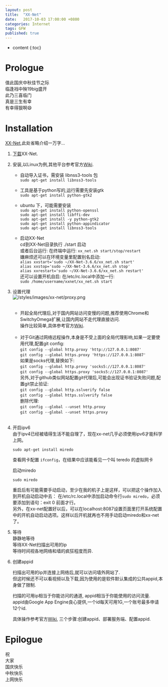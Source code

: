 ```yaml
---
layout: post
title:  "XX-Net"
date:   2017-10-03 17:00:00 +0800
categories: Internet
tags: GFW
published: true
---
```


* content
{:toc}


# Prologue
值此国庆中秋佳节之际<br>
临逢裆中殃19big盛开<br>
此乃三喜临门<br>
真是三生有幸<br>
有幸得狠啊:smile:

# Installation
[XX-Net](https://github.com/XX-net/XX-Net),此处省略介绍一万字...<br>

1.  [下载](https://github.com/XX-net/XX-Net/blob/master/code/default/download.md)XX-Net.

2.  安装,以Linux为例,其他平台参考官方[Wiki](https://github.com/XX-net/XX-Net/wiki).<br>
    * 自动导入证书，需安装 libnss3-tools 包<br>
      `sudo apt-get install libnss3-tools`<br>

    * 工具是基于python写的,运行需要先安装gtk<br>
      `sudo apt-get install python-gtk2`<br>

    * ubuntu 下，可能需要安装<br>
      `sudo apt-get install python-openssl`<br>
      `sudo apt-get install libffi-dev`<br>
      `sudo apt-get install -y python-gtk2`<br>
      `sudo apt-get install python-appindicator`<br>
      `sudo apt-get install libnss3-tools`<br>

    * 启动XX-Net<br>
      cd到XX-Net目录执行 ./start 启动<br>
      或者后台运行: 在终端中运行:
      `xx_net.sh start/stop/restart`<br>
      嫌麻烦还可以在环境变量里配置别名启动:<br>
      `alias xxstart='sudo ~/XX-Net-3.6.6/xx_net.sh start'`<br>
      `alias xxstop='sudo ~/XX-Net-3.6.6/xx_net.sh stop'`<br>
      `alias xxrestart='sudo ~/XX-Net-3.6.6/xx_net.sh restart'`<br>
      还可以设置开机自启: 在/etc/rc.local中添加一行:<br>
      `sudo /home/username/xxnet/xx_net.sh start`<br>

3.  设置代理<br>
      ![/styles/images/xx-net/proxy.png]({{'/styles/images/xx-net/proxy.png'|prepend:site.baseurl}})
    <br><br>

    * 开起全局代理后,对于国内网站访问变慢的问题,推荐使用Chrome和SwitchyOmega扩展,让国内网站不走代理直接访问.<br>
    操作比较简单,具体参考官方[Wiki](https://github.com/XX-net/XX-Net/wiki/%E4%BD%BF%E7%94%A8Chrome%E6%B5%8F%E8%A7%88%E5%99%A8).<br><br>
    * 对于Git通过网络远程操作,本身是不受上面的全局代理影响,如果一定要使用代理,配置git config:<br>
    `git config --global http.proxy 'http://127.0.0.1:8087'`<br>
    `git config --global https.proxy 'https://127.0.0.1:8087'`<br>
    如果是socks代理,替换如下:<br>
    `git config --global http.proxy 'socks5://127.0.0.1:8087'`<br>
    `git config --global https.proxy 'socks5://127.0.0.1:8087'`<br>
    另外,对于github类似网站配置git代理后,可能会出现证书验证失败问题,配置git禁止验证:<br>
    `git config --global http.sslverify false`<br>
    `git config --global https.sslverify false`<br>
    删除代理:<br>
    `git config --global --unset http.proxy`<br>
    `git config --global --unset https.proxy`<br>
    <br>

4.  开启ipv6<br>
    由于ipv4已经被墙得生活不能自理了，现在xx-net几乎必须使用ipv6才能科学上网。
    ```
    sudo apt-get install miredo
    ```
    查看网卡配置 `ifconfig`，在结果中应该能看见一个叫 teredo 的虚拟网卡

    启动miredo
    ```
    sudo miredo
    ```
    重启后有可能需要手动启动，至少在我的机子上是这样，可以把这个操作加入到开机自动启动中去：
    在/etc/rc.local中添加启动命令行`sudo miredo`，必须要添加到语句：exit 0 前面才行。<br>
    另外，在xx-net配置好以后，可以在localhost:8087设置页面里打开系统配置中的开机自动启动选项。这样以后开机就再也不用手动启动miredo和xx-net了。


5.  等待<br>
    静静地等待<br>
    等待XX-Net扫描出可用的ip<br>
    等待时间视各地网络和墙的疯狂程度而异.<br>

6.  创建appid<br>

    扫描出可用的ip并连接上网络后,就可以访问墙外网站了.<br>
    但这时候还不可以看视频以及下载,因为使用的是软件默认集成的公共appid,本身做了限制.<br>

    扫描的可用ip相当于你能访问的通道, appid相当于你能使用的访问流量.<br>
    appid由Google App Engine良心提供,一个id每天可用1G,一个账号最多申请12个id.<br>

    具体操作参考官方[Wiki](https://github.com/XX-net/XX-Net/wiki/how-to-create-my-appids), 三个步骤:创建appid、部署服务端、配置appid.




# Epilogue
祝<br>
大家<br>
国庆快乐<br>
中秋快乐<br>
上网快乐
